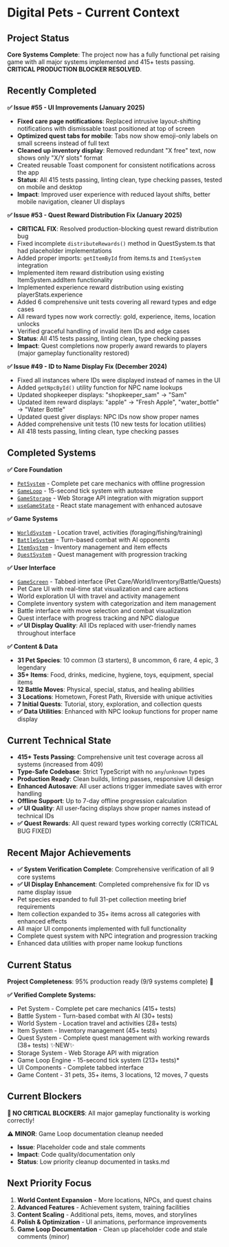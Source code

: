 # Digital Pets - Current Context

## Project Status
**Core Systems Complete**: The project now has a fully functional pet raising game with all major systems implemented and 415+ tests passing. **CRITICAL PRODUCTION BLOCKER RESOLVED**.

## Recently Completed
**✅ Issue #55 - UI Improvements (January 2025)**
- **Fixed care page notifications**: Replaced intrusive layout-shifting notifications with dismissable toast positioned at top of screen
- **Optimized quest tabs for mobile**: Tabs now show emoji-only labels on small screens instead of full text
- **Cleaned up inventory display**: Removed redundant "X free" text, now shows only "X/Y slots" format
- Created reusable Toast component for consistent notifications across the app
- **Status**: All 415 tests passing, linting clean, type checking passes, tested on mobile and desktop
- **Impact**: Improved user experience with reduced layout shifts, better mobile navigation, cleaner UI displays

**✅ Issue #53 - Quest Reward Distribution Fix (January 2025)**
- **CRITICAL FIX**: Resolved production-blocking quest reward distribution bug
- Fixed incomplete `distributeRewards()` method in QuestSystem.ts that had placeholder implementations
- Added proper imports: `getItemById` from items.ts and `ItemSystem` integration
- Implemented item reward distribution using existing ItemSystem.addItem functionality
- Implemented experience reward distribution using existing playerStats.experience
- Added 6 comprehensive unit tests covering all reward types and edge cases
- All reward types now work correctly: gold, experience, items, location unlocks
- Verified graceful handling of invalid item IDs and edge cases
- **Status**: All 415 tests passing, linting clean, type checking passes
- **Impact**: Quest completions now properly award rewards to players (major gameplay functionality restored)

**✅ Issue #49 - ID to Name Display Fix (December 2024)**
- Fixed all instances where IDs were displayed instead of names in the UI
- Added `getNpcById()` utility function for NPC name lookups
- Updated shopkeeper displays: "shopkeeper_sam" → "Sam"
- Updated item reward displays: "apple" → "Fresh Apple", "water_bottle" → "Water Bottle"
- Updated quest giver displays: NPC IDs now show proper names
- Added comprehensive unit tests (10 new tests for location utilities)
- All 418 tests passing, linting clean, type checking passes

## Completed Systems
**✅ Core Foundation**
- [`PetSystem`](src/systems/PetSystem.ts) - Complete pet care mechanics with offline progression
- [`GameLoop`](src/engine/GameLoop.ts) - 15-second tick system with autosave
- [`GameStorage`](src/storage/GameStorage.ts) - Web Storage API integration with migration support
- [`useGameState`](src/hooks/useGameState.ts) - React state management with enhanced autosave

**✅ Game Systems**
- [`WorldSystem`](src/systems/WorldSystem.ts) - Location travel, activities (foraging/fishing/training)
- [`BattleSystem`](src/systems/BattleSystem.ts) - Turn-based combat with AI opponents
- [`ItemSystem`](src/systems/ItemSystem.ts) - Inventory management and item effects
- [`QuestSystem`](src/systems/QuestSystem.ts) - Quest management with progression tracking

**✅ User Interface**
- [`GameScreen`](src/components/GameScreen.tsx) - Tabbed interface (Pet Care/World/Inventory/Battle/Quests)
- Pet Care UI with real-time stat visualization and care actions
- World exploration UI with travel and activity management
- Complete inventory system with categorization and item management
- Battle interface with move selection and combat visualization
- Quest interface with progress tracking and NPC dialogue
- **✅ UI Display Quality**: All IDs replaced with user-friendly names throughout interface

**✅ Content & Data**
- **31 Pet Species**: 10 common (3 starters), 8 uncommon, 6 rare, 4 epic, 3 legendary
- **35+ Items**: Food, drinks, medicine, hygiene, toys, equipment, special items
- **12 Battle Moves**: Physical, special, status, and healing abilities
- **3 Locations**: Hometown, Forest Path, Riverside with unique activities
- **7 Initial Quests**: Tutorial, story, exploration, and collection quests
- **✅ Data Utilities**: Enhanced with NPC lookup functions for proper name display

## Current Technical State
- **415+ Tests Passing**: Comprehensive unit test coverage across all systems (increased from 409)
- **Type-Safe Codebase**: Strict TypeScript with no `any`/`unknown` types
- **Production Ready**: Clean builds, linting passes, responsive UI design
- **Enhanced Autosave**: All user actions trigger immediate saves with error handling
- **Offline Support**: Up to 7-day offline progression calculation
- **✅ UI Quality**: All user-facing displays show proper names instead of technical IDs
- **✅ Quest Rewards**: All quest reward types working correctly (CRITICAL BUG FIXED)

## Recent Major Achievements
- **✅ System Verification Complete**: Comprehensive verification of all 9 core systems
- **✅ UI Display Enhancement**: Completed comprehensive fix for ID vs name display issue
- Pet species expanded to full 31-pet collection meeting brief requirements
- Item collection expanded to 35+ items across all categories with enhanced effects
- All major UI components implemented with full functionality
- Complete quest system with NPC integration and progression tracking
- Enhanced data utilities with proper name lookup functions

## Current Status
**Project Completeness**: 95% production ready (9/9 systems complete) 🎉

**✅ Verified Complete Systems:**
- Pet System - Complete pet care mechanics (415+ tests)
- Battle System - Turn-based combat with AI (30+ tests)
- World System - Location travel and activities (28+ tests)
- Item System - Inventory management (45+ tests)
- Quest System - Complete quest management with working rewards (38+ tests) ✨NEW✨
- Storage System - Web Storage API with migration
- Game Loop Engine - 15-second tick system (213+ tests)*
- UI Components - Complete tabbed interface
- Game Content - 31 pets, 35+ items, 3 locations, 12 moves, 7 quests

## Current Blockers
**🎉 NO CRITICAL BLOCKERS**: All major gameplay functionality is working correctly!

**⚠️ MINOR**: Game Loop documentation cleanup needed
- **Issue**: Placeholder code and stale comments
- **Impact**: Code quality/documentation only
- **Status**: Low priority cleanup documented in tasks.md

## Next Priority Focus
1. **World Content Expansion** - More locations, NPCs, and quest chains
2. **Advanced Features** - Achievement system, training facilities
3. **Content Scaling** - Additional pets, items, moves, and storylines
4. **Polish & Optimization** - UI animations, performance improvements
5. **Game Loop Documentation** - Clean up placeholder code and stale comments (minor)